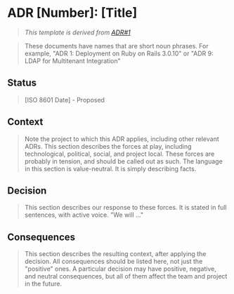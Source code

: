 # ADR [Number]: [Title]

> *This template is derived from [ADR#1](./0001-record-architecture-decisions.md)*

> These documents have names that are short noun phrases. For example, "ADR 1: Deployment on Ruby on Rails 3.0.10" or "ADR 9: LDAP for Multitenant Integration"

## Status

> [ISO 8601 Date] - Proposed

## Context

> Note the project to which this ADR applies, including other relevant ADRs.
> This section describes the forces at play, including technological, political,
social, and project local. These forces are probably in tension, and should be
called out as such. The language in this section is value-neutral. It is simply
describing facts.

## Decision

> This section describes our response to these forces. It is stated in full sentences, with active voice. "We will …"

## Consequences

> This section describes the resulting context, after applying the decision. All consequences should be listed here, not just the "positive" ones. A particular decision may have positive, negative, and neutral consequences, but all of them affect the team and project in the future.
